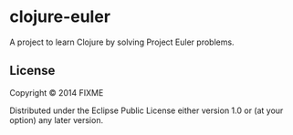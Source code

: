 # clojure-euler

A project to learn Clojure by solving Project Euler problems.


## License

Copyright © 2014 FIXME

Distributed under the Eclipse Public License either version 1.0 or (at
your option) any later version.
